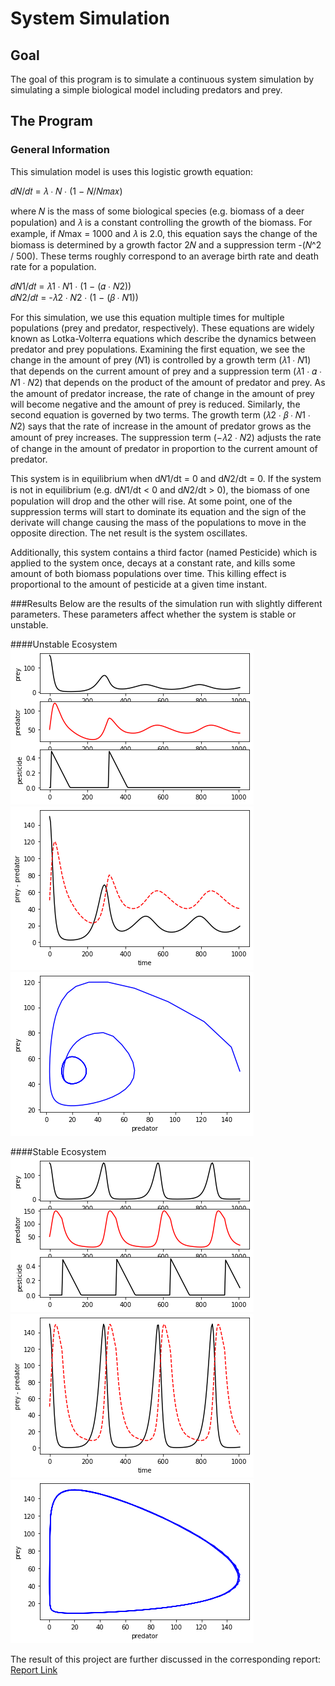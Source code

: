 # System Simulation
## Goal
The goal of this program is to simulate a continuous system simulation by simulating a simple biological model including predators and prey.

## The Program
### General Information
This simulation model is uses this logistic growth equation:  

𝑑𝑁/𝑑𝑡 = 𝜆 ∙ 𝑁 ∙ (1 − 𝑁/𝑁𝑚𝑎𝑥)  

where 𝑁 is the mass of some biological species (e.g. biomass of a deer population) and 𝜆 is a constant
controlling the growth of the biomass. For example, if 𝑁max = 1000 and 𝜆 is 2.0, this equation says the
change of the biomass is determined by a growth factor 2𝑁 and a suppression term -(𝑁^2 / 500). These
terms roughly correspond to an average birth rate and death rate for a population.  

𝑑𝑁1/𝑑𝑡 = 𝜆1 ∙ 𝑁1 ∙ (1 − (𝛼 ∙ 𝑁2))  
𝑑𝑁2/𝑑𝑡 = -𝜆2 ∙ 𝑁2 ∙ (1 − (𝛽 ∙ 𝑁1))  

For this simulation, we use this equation multiple times for multiple populations (prey and predator, respectively). These equations are widely known as Lotka-Volterra equations which describe the dynamics between predator and prey populations. Examining the first equation, we see the change in the amount of prey (𝑁1) is controlled by a growth term (𝜆1 ∙ 𝑁1) that depends on the current amount of prey and a suppression term (𝜆1 ∙ 𝛼 ∙ 𝑁1 ∙ 𝑁2) that depends on the product of the amount of predator and prey. As the amount of predator increase, the rate of change in the amount of prey will become negative and the amount of prey is reduced. Similarly, the second equation is governed by two terms. The growth term (𝜆2 ∙ 𝛽 ∙ 𝑁1 ∙ 𝑁2) says that the rate of increase in the amount of predator grows as the amount of prey increases. The suppression term (−𝜆2 ∙ 𝑁2) adjusts the rate of change in the amount of predator in proportion to the current amount of predator.   

This system is in equilibrium when d𝑁1/dt = 0 and d𝑁2/dt = 0. If the system is not in equilibrium (e.g. d𝑁1/dt < 0 and d𝑁2/dt > 0), the biomass of one population will drop and the other will rise. At some point, one of the suppression terms will start to dominate its equation and the sign of the derivate will change causing the mass of the populations to move in the opposite direction. The net result is the system oscillates. 

Additionally, this system contains a third factor (named Pesticide) which is applied to the system once, decays at a constant rate, and kills some amount of both biomass populations over time. This killing effect is proportional to the amount of pesticide at a given time instant.

###Results
Below are the results of the simulation run with slightly different parameters. These parameters affect whether the system is stable or unstable.  

####Unstable Ecosystem
![Unstable Plot 01](https://github.com/AMoore86/Portfolio/blob/main/System%20Simulation/UnstablePlot01.png)
![Unstable Plot 01](https://github.com/AMoore86/Portfolio/blob/main/System%20Simulation/UnstablePlot02.png)
![Unstable Plot 01](https://github.com/AMoore86/Portfolio/blob/main/System%20Simulation/UnstablePlot03.png)

####Stable Ecosystem
![Unstable Plot 01](https://github.com/AMoore86/Portfolio/blob/main/System%20Simulation/StablePlot01.png)
![Unstable Plot 01](https://github.com/AMoore86/Portfolio/blob/main/System%20Simulation/StablePlot02.png)
![Unstable Plot 01](https://github.com/AMoore86/Portfolio/blob/main/System%20Simulation/StablePlot03.png)  

The result of this project are further discussed in the corresponding report: [Report Link](https://github.com/AMoore86/Portfolio/blob/main/System%20Simulation/ProjectReport.pdf) 
